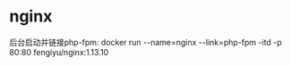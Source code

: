 # nginx

后台启动并链接php-fpm:
  docker run --name=nginx --link=php-fpm -itd -p 80:80 fengiyu/nginx:1.13.10
